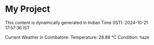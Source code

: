 # My Project

This content is dynamically generated in Indian Time (IST): 2024-10-21 17:57:36 IST


Current Weather in Coimbatore:
Temperature: 28.88 °C
Condition: haze
